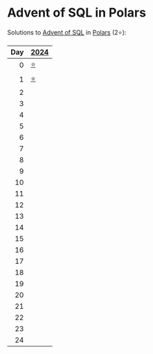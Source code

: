 # Advent of SQL in Polars

Solutions to [Advent of SQL](https://adventofsql.com/) in [Polars](https://docs.pola.rs/) (2⭐):

|   Day | [2024](2024)                                               |
|------:|:-----------------------------------------------------------|
|     0 | [⭐](2024/00_the_great_christmas_analytics_crisis_of_2024) |
|     1 | [⭐](2024/01_santas_gift_list_parser)                      |
|     2 |                                                            |
|     3 |                                                            |
|     4 |                                                            |
|     5 |                                                            |
|     6 |                                                            |
|     7 |                                                            |
|     8 |                                                            |
|     9 |                                                            |
|    10 |                                                            |
|    11 |                                                            |
|    12 |                                                            |
|    13 |                                                            |
|    14 |                                                            |
|    15 |                                                            |
|    16 |                                                            |
|    17 |                                                            |
|    18 |                                                            |
|    19 |                                                            |
|    20 |                                                            |
|    21 |                                                            |
|    22 |                                                            |
|    23 |                                                            |
|    24 |                                                            |

